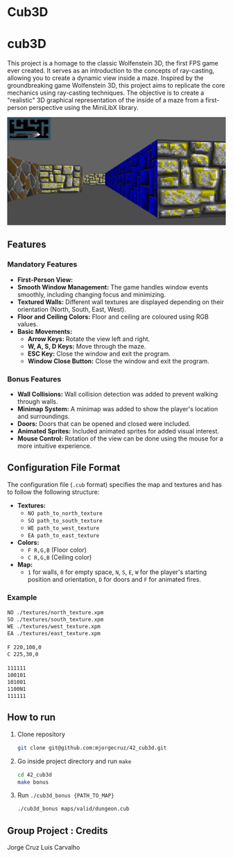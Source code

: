 # Cub3D

# cub3D

This project is a homage to the classic Wolfenstein 3D, the first FPS game ever created. It serves as an introduction to the concepts of ray-casting, allowing you to create a dynamic view inside a maze.
Inspired by the groundbreaking game Wolfenstein 3D, this project aims to replicate the core mechanics using ray-casting techniques. The objective is to create a "realistic" 3D graphical representation of the inside of a maze from a first-person perspective using the MiniLibX library.

<img src="https://github.com/mjorgecruz/42_cub3d/blob/main/Screenshot%20from%202024-09-24%2011-39-06.png"/>

## Features

### Mandatory Features

- **First-Person View:**
- **Smooth Window Management:** The game handles window events smoothly, including changing focus and minimizing.
- **Textured Walls:** Different wall textures are displayed depending on their orientation (North, South, East, West).
- **Floor and Ceiling Colors:** Floor and ceiling are coloured using RGB values.
- **Basic Movements:**
  - **Arrow Keys:** Rotate the view left and right.
  - **W, A, S, D Keys:** Move through the maze.
  - **ESC Key:** Close the window and exit the program.
  - **Window Close Button:** Close the window and exit the program.

### Bonus Features

- **Wall Collisions:** Wall collision detection was added to prevent walking through walls.
- **Minimap System:** A minimap was added to show the player's location and surroundings.
- **Doors:** Doors that can be opened and closed were included.
- **Animated Sprites:** Included animated sprites for added visual interest.
- **Mouse Control:** Rotation of the view can be done using the mouse for a more intuitive experience.

## Configuration File Format

The configuration file (`.cub` format) specifies the map and textures and has to follow the following structure:

- **Textures:**
  - `NO path_to_north_texture`
  - `SO path_to_south_texture`
  - `WE path_to_west_texture`
  - `EA path_to_east_texture`
- **Colors:**
  - `F R,G,B` (Floor color)
  - `C R,G,B` (Ceiling color)
- **Map:**
  - `1` for walls, `0` for empty space, `N`, `S`, `E`, `W` for the player's starting position and orientation, `D` for doors and `F` for animated fires.

### Example

```plaintext
NO ./textures/north_texture.xpm
SO ./textures/south_texture.xpm
WE ./textures/west_texture.xpm
EA ./textures/east_texture.xpm

F 220,100,0
C 225,30,0

111111
100101
101001
1100N1
111111
```

## How to run

1. Clone repository
    ```bash
    git clone git@github.com:mjorgecruz/42_cub3d.git
    ```

2. Go inside project directory and run `make`
    ```bash
    cd 42_cub3d
    make bonus
    ```
3. Run `./cub3d_bonus {PATH_TO_MAP}`
     ```bash
    ./cub3d_bonus maps/valid/dungeon.cub
    ```
## Group Project : Credits

Jorge Cruz
Luis Carvalho

